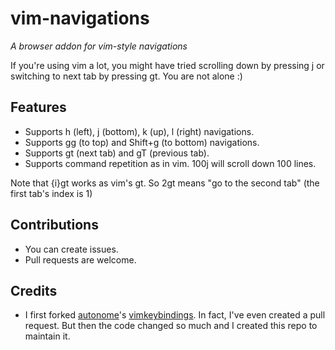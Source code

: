 # vim-navigations
*A browser addon for vim-style navigations*

If you're using vim a lot, you might have tried scrolling down by pressing j or switching to next tab by pressing gt. You are not alone :) 

## Features

- Supports h (left), j (bottom), k (up), l (right) navigations.
- Supports gg (to top) and Shift+g (to bottom) navigations.
- Supports gt (next tab) and gT (previous tab).
- Supports command repetition as in vim. 100j will scroll down 100 lines.

Note that {i}gt works as vim's gt. So 2gt means "go to the second tab" (the first tab's index is 1)

## Contributions

- You can create issues.
- Pull requests are welcome.

## Credits

- I first forked [autonome](https://github.com/autonome)'s [vimkeybindings](https://github.com/autonome/vimkeybindings). In fact, I've even created a pull request. But then the code changed so much and I created this repo to maintain it.
